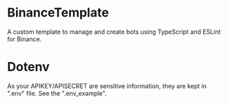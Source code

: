 # BinanceTemplate

A custom template to manage and create bots using TypeScript and ESLint for Binance.

# Dotenv

As your APIKEY/APISECRET are sensitive information, they are kept in ".env" file. See the ".env_example".